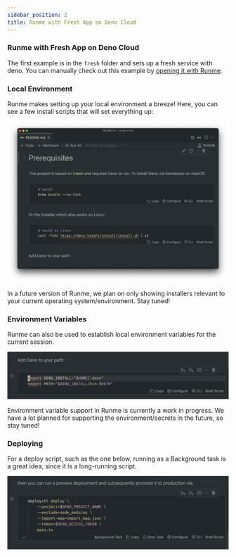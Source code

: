 ```yaml
---
sidebar_position: 2
title: Runme with Fresh App on Deno Cloud
---
```


### Runme with Fresh App on Deno Cloud

The first example is in the `fresh` folder and sets up a fresh service with deno. You can manually check out this example by [opening it with Runme](https://runme.dev/api/runme?repository=https%3A%2F%2Fgithub.com%2Fstateful%2Fvscode-runme.git&fileToOpen=examples%2Ffresh%2FREADME.md).

### Local Environment

Runme makes setting up your local environment a breeze! Here, you can see a few install scripts that will set everything up:

![Runme Local Environment](../../static/img/runme-local-enviroment.png)

In a future version of Runme, we plan on only showing installers relevant to your current operating system/environment. Stay tuned!

### Environment Variables

Runme can also be used to establish local environment variables for the current session.

![establish environmental variables in vs code](../../static/img/environmental-variables-vs-code.png)

Environment variable support in Runme is currently a work in progress. We have a lot planned for supporting the environment/secrets in the future, so stay tuned!

### Deploying

For a deploy script, such as the one below, running as a Background task is a great idea, since it is a long-running script.

![deploy script in vs code](../../static/img/deploying-a-script.png)